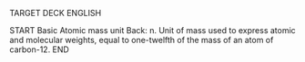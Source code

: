 TARGET DECK
ENGLISH

START
Basic
Atomic mass unit
Back: n. Unit of mass used to express atomic and molecular weights, equal to one-twelfth of the mass of an atom of carbon-12.
END
